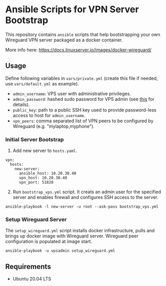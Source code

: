 # Ansible Scripts for VPN Server Bootstrap

This repository contains `ansible` scripts that help bootstrapping your own Wireguard VPN server packaged as a docker container.

More info here: https://docs.linuxserver.io/images/docker-wireguard/

## Usage
Define following variables in `vars/private.yml` (create this file if needed, use `vars/default.yml` as example).
- `admin_username`: VPS user with administrative privileges.
- `admin_password`: hashed sudo password for VPS admin (see [this](https://docs.ansible.com/ansible/latest/reference_appendices/faq.html#how-do-i-generate-encrypted-passwords-for-the-user-module) for details).
- `public_key`: path to a public SSH key used to provide password-less access to host for `admin_username`.
- `vpn_peers`: comma separated list of VPN peers to be configured by Wireguard (e.g. "mylaptop,myphone").

### Initial Server Bootstrap

1. Add new server to `hosts.yaml`.

```
vpn:
  hosts:
    new-server:
      ansible_host: 10.20.30.40
      vpn_host: 10.20.30.40
      vpn_port: 51820
```
2. Run `bootstrap_vps.yml` script.
It creats an admin user for the specified server and enables firewall and configures SSH access to the server.

```
ansible-playbook -l new-server -u root --ask-pass bootstrap_vps.yml
```

### Setup Wireguard Server
The `setup_wireguard.yml` script installs docker infrastructure, pulls and brings up docker image with Wireguard server.
Wireguard peer configuration is populated at image start.

```
ansible-playbook -u vpsadmin setup_wireguard.yml
```

## Requirements

- Ubuntu 20.04 LTS
